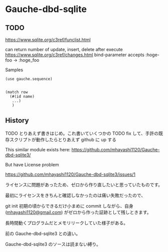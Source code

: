 # Gauche-dbd-sqlite

## TODO

https://www.sqlite.org/c3ref/funclist.html

can return number of update, insert, delete after execute https://www.sqlite.org/c3ref/changes.html
bind-parameter accepts :hoge-foo -> :hoge\_foo 


Samples

```
(use gauche.sequence) 


```

```
(match row
  (#(id name)
   ...)
   )
```


## History

TODO とりあえず書きはじめ。これ書いていくつかの TODO fix して、手許の既存スクリプトが動作したらとりあえず github に up する

This similar module exists here:
https://github.com/mhayashi1120/Gauche-dbd-sqlite3/

But have License problem 

https://github.com/mhayashi1120/Gauche-dbd-sqlite3/issues/1

ライセンスに問題があったため、ゼロから作り直したいと思っていたものです。

最初にライセンスをきちんと確認しなかったのは痛い失敗だったので、

git init 初期の頃からできるだけ小まめに commit しながら、自身 (mhayashi1120@gmail.com) がゼロから作った証跡として残しときます。

長時間動くプログラムだとメモリリークしていた様子がある。

前の Gauche-dbd-sqlite3 との違い。

Gauche-dbd-sqlite3 のソースは読まない縛り。
